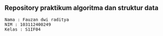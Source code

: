 ## Repository praktikum algoritma dan struktur data

<pre>
Nama : Fauzan dwi raditya
NIM : 103112400249
Kelas : S1IF04
</pre>
